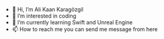- 👋 Hi, I’m Ali Kaan Karagözgil
- 👀 I’m interested in coding
- 🌱 I’m currently learning Swift and Unreal Engine
- 📫 How to reach me you can send me message from here

<!---
Adelenarci/Adelenarci is a ✨ special ✨ repository because its `README.md` (this file) appears on your GitHub profile.
You can click the Preview link to take a look at your changes.
--->
